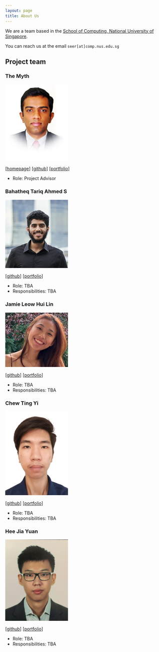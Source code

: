 ```yaml
---
layout: page
title: About Us
---
```


We are a team based in the [School of Computing, National University of Singapore](http://www.comp.nus.edu.sg).

You can reach us at the email `seer[at]comp.nus.edu.sg`

## Project team

### The Myth

<img src="images/damithc.png" width="200px">

[[homepage](http://www.comp.nus.edu.sg/~damithch)]
[[github](https://github.com/damithc)]
[[portfolio](team/damithc.md)]

* Role: Project Advisor

### Bahatheq Tariq Ahmed S

<img src="images/tariq-droid.png" width="200px">

[[github](http://github.com/Tariq-droid)]
[[portfolio](team/Tariq-droid.md)]

* Role: TBA
* Responsibilities: TBA

### Jamie Leow Hui Lin
<img src="images/jamieeeleow.png" width="200px">

[[github](http://github.com/jamieeeleow)] 
[[portfolio](team/jamieeeleow.md)]

* Role: TBA
* Responsibilities: TBA

### Chew Ting Yi

<img src="images/tingyic.png" width="200px">

[[github](http://github.com/tingyic)]
[[portfolio](team/tingyic.md)]

* Role: TBA
* Responsibilities: TBA

### Hee Jia Yuan

<img src="images/jayhee3.png" width="200px">

[[github](http://github.com/jayhee3)]
[[portfolio](team/jayhee3.md)]

* Role: TBA
* Responsibilities: TBA
